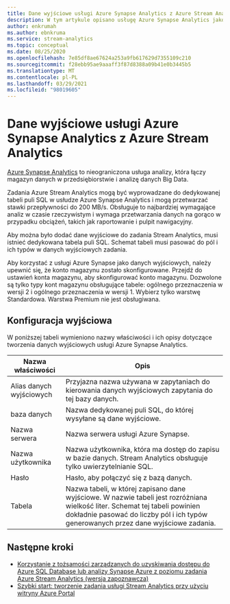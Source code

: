 ```yaml
---
title: Dane wyjściowe usługi Azure Synapse Analytics z Azure Stream Analytics
description: W tym artykule opisano usługę Azure Synapse Analytics jako dane wyjściowe dla Azure Stream Analytics.
author: enkrumah
ms.author: ebnkruma
ms.service: stream-analytics
ms.topic: conceptual
ms.date: 08/25/2020
ms.openlocfilehash: 7e85df8ae67624a253a9fb617629d7355109c210
ms.sourcegitcommit: f28ebb95ae9aaaff3f87d8388a09b41e0b3445b5
ms.translationtype: MT
ms.contentlocale: pl-PL
ms.lasthandoff: 03/29/2021
ms.locfileid: "98019605"
---
```

# <a name="azure-synapse-analytics-output-from-azure-stream-analytics"></a>Dane wyjściowe usługi Azure Synapse Analytics z Azure Stream Analytics

[Azure Synapse Analytics](https://azure.microsoft.com/services/synapse-analytics) to nieograniczona usługa analizy, która łączy magazyn danych w przedsiębiorstwie i analizę danych Big Data. 

Zadania Azure Stream Analytics mogą być wyprowadzane do dedykowanej tabeli puli SQL w usłudze Azure Synapse Analytics i mogą przetwarzać stawki przepływności do 200 MB/s. Obsługuje to najbardziej wymagające analiz w czasie rzeczywistym i wymaga przetwarzania danych na gorąco w przypadku obciążeń, takich jak raportowanie i pulpit nawigacyjny.  

Aby można było dodać dane wyjściowe do zadania Stream Analytics, musi istnieć dedykowana tabela puli SQL. Schemat tabeli musi pasować do pól i ich typów w danych wyjściowych zadania. 

Aby korzystać z usługi Azure Synapse jako danych wyjściowych, należy upewnić się, że konto magazynu zostało skonfigurowane. Przejdź do ustawień konta magazynu, aby skonfigurować konto magazynu. Dozwolone są tylko typy kont magazynu obsługujące tabele: ogólnego przeznaczenia w wersji 2 i ogólnego przeznaczenia w wersji 1. Wybierz tylko warstwę Standardowa. Warstwa Premium nie jest obsługiwana.

## <a name="output-configuration"></a>Konfiguracja wyjściowa

W poniższej tabeli wymieniono nazwy właściwości i ich opisy dotyczące tworzenia danych wyjściowych usługi Azure Synapse Analytics.

|Nazwa właściwości|Opis|
|-|-|
|Alias danych wyjściowych |Przyjazna nazwa używana w zapytaniach do kierowania danych wyjściowych zapytania do tej bazy danych. |
|baza danych |Nazwa dedykowanej puli SQL, do której wysyłane są dane wyjściowe. |
|Nazwa serwera |Nazwa serwera usługi Azure Synapse.  |
|Nazwa użytkownika |Nazwa użytkownika, która ma dostęp do zapisu w bazie danych. Stream Analytics obsługuje tylko uwierzytelnianie SQL. |
|Hasło |Hasło, aby połączyć się z bazą danych. |
|Tabela  | Nazwa tabeli, w której zapisano dane wyjściowe. W nazwie tabeli jest rozróżniana wielkość liter. Schemat tej tabeli powinien dokładnie pasować do liczby pól i ich typów generowanych przez dane wyjściowe zadania.|

## <a name="next-steps"></a>Następne kroki

* [Korzystanie z tożsamości zarządzanych do uzyskiwania dostępu do Azure SQL Database lub analizy Synapse Azure z poziomu zadania Azure Stream Analytics (wersja zapoznawcza)](sql-database-output-managed-identity.md)
* [Szybki start: tworzenie zadania usługi Stream Analytics przy użyciu witryny Azure Portal](stream-analytics-quick-create-portal.md)